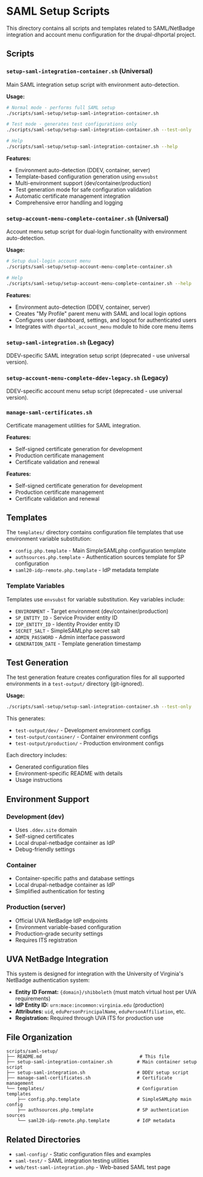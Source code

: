 # SAML Setup Scripts

This directory contains all scripts and templates related to SAML/NetBadge integration and account menu configuration for the drupal-dhportal project.

## Scripts

### `setup-saml-integration-container.sh` (Universal)

Main SAML integration setup script with environment auto-detection.

**Usage:**

```bash
# Normal mode - performs full SAML setup
./scripts/saml-setup/setup-saml-integration-container.sh

# Test mode - generates test configurations only
./scripts/saml-setup/setup-saml-integration-container.sh --test-only

# Help
./scripts/saml-setup/setup-saml-integration-container.sh --help
```

**Features:**

- Environment auto-detection (DDEV, container, server)
- Template-based configuration generation using `envsubst`
- Multi-environment support (dev/container/production)
- Test generation mode for safe configuration validation
- Automatic certificate management integration
- Comprehensive error handling and logging

### `setup-account-menu-complete-container.sh` (Universal)

Account menu setup script for dual-login functionality with environment auto-detection.

**Usage:**

```bash
# Setup dual-login account menu
./scripts/saml-setup/setup-account-menu-complete-container.sh

# Help
./scripts/saml-setup/setup-account-menu-complete-container.sh --help
```

**Features:**

- Environment auto-detection (DDEV, container, server)
- Creates "My Profile" parent menu with SAML and local login options
- Configures user dashboard, settings, and logout for authenticated users
- Integrates with `dhportal_account_menu` module to hide core menu items

### `setup-saml-integration.sh` (Legacy)

DDEV-specific SAML integration setup script (deprecated - use universal version).

### `setup-account-menu-complete-ddev-legacy.sh` (Legacy)

DDEV-specific account menu setup script (deprecated - use universal version).

### `manage-saml-certificates.sh`

Certificate management utilities for SAML integration.

**Features:**

- Self-signed certificate generation for development
- Production certificate management
- Certificate validation and renewal

**Features:**
- Self-signed certificate generation for development
- Production certificate management
- Certificate validation and renewal

## Templates

The `templates/` directory contains configuration file templates that use environment variable substitution:

- `config.php.template` - Main SimpleSAMLphp configuration template
- `authsources.php.template` - Authentication sources template for SP configuration
- `saml20-idp-remote.php.template` - IdP metadata template

### Template Variables

Templates use `envsubst` for variable substitution. Key variables include:
- `ENVIRONMENT` - Target environment (dev/container/production)
- `SP_ENTITY_ID` - Service Provider entity ID
- `IDP_ENTITY_ID` - Identity Provider entity ID
- `SECRET_SALT` - SimpleSAMLphp secret salt
- `ADMIN_PASSWORD` - Admin interface password
- `GENERATION_DATE` - Template generation timestamp

## Test Generation

The test generation feature creates configuration files for all supported environments in a `test-output/` directory (git-ignored).

**Usage:**
```bash
./scripts/saml-setup/setup-saml-integration-container.sh --test-only
```

This generates:
- `test-output/dev/` - Development environment configs
- `test-output/container/` - Container environment configs  
- `test-output/production/` - Production environment configs

Each directory includes:
- Generated configuration files
- Environment-specific README with details
- Usage instructions

## Environment Support

### Development (dev)
- Uses `.ddev.site` domain
- Self-signed certificates
- Local drupal-netbadge container as IdP
- Debug-friendly settings

### Container 
- Container-specific paths and database settings
- Local drupal-netbadge container as IdP
- Simplified authentication for testing

### Production (server)
- Official UVA NetBadge IdP endpoints
- Environment variable-based configuration
- Production-grade security settings
- Requires ITS registration

## UVA NetBadge Integration

This system is designed for integration with the University of Virginia's NetBadge authentication system:

- **Entity ID Format:** `{domain}/shibboleth` (must match virtual host per UVA requirements)
- **IdP Entity ID:** `urn:mace:incommon:virginia.edu` (production)
- **Attributes:** `uid`, `eduPersonPrincipalName`, `eduPersonAffiliation`, etc.
- **Registration:** Required through UVA ITS for production use

## File Organization

```
scripts/saml-setup/
├── README.md                                    # This file
├── setup-saml-integration-container.sh         # Main container setup script
├── setup-saml-integration.sh                   # DDEV setup script
├── manage-saml-certificates.sh                 # Certificate management
└── templates/                                  # Configuration templates
    ├── config.php.template                     # SimpleSAMLphp main config
    ├── authsources.php.template                # SP authentication sources
    └── saml20-idp-remote.php.template          # IdP metadata
```

## Related Directories

- `saml-config/` - Static configuration files and examples
- `saml-test/` - SAML integration testing utilities
- `web/test-saml-integration.php` - Web-based SAML test page

